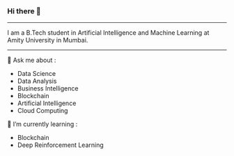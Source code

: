 ### Hi there 👋
---

I am a B.Tech student in Artificial Intelligence and Machine Learning at Amity University in Mumbai.

---





💬 Ask me about :
- Data Science
-  Data Analysis
-  Business Intelligence 
-  Blockchain
-  Artificial Intelligence 
-  Cloud Computing

🌱 I’m currently learning :
- Blockchain
- Deep Reinforcement Learning

<!--
**pinakin7/pinakin7** is a ✨ _special_ ✨ repository because its `README.md` (this file) appears on your GitHub profile.

Here are some ideas to get you started:

- 🔭 I’m currently working on ...
- 🌱 I’m currently learning ...
- 👯 I’m looking to collaborate on ...
- 🤔 I’m looking for help with ...
- 💬 Ask me about ...
- 📫 How to reach me: ...
- 😄 Pronouns: ...
- ⚡ Fun fact: ...
-->

